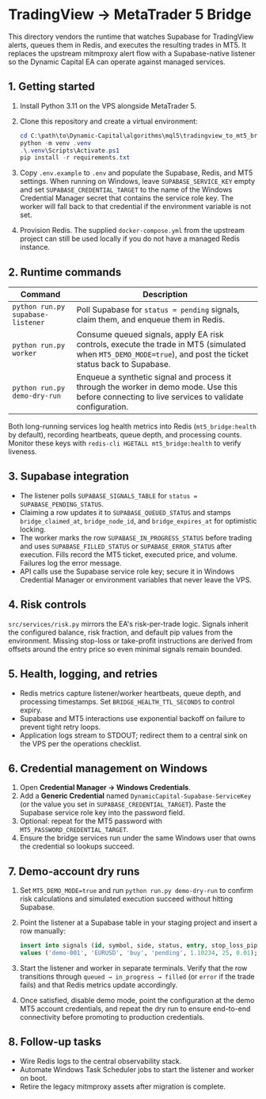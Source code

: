 # TradingView → MetaTrader 5 Bridge

This directory vendors the runtime that watches Supabase for TradingView alerts,
queues them in Redis, and executes the resulting trades in MT5. It replaces the
upstream mitmproxy alert flow with a Supabase-native listener so the Dynamic
Capital EA can operate against managed services.

## 1. Getting started

1. Install Python 3.11 on the VPS alongside MetaTrader 5.
2. Clone this repository and create a virtual environment:

   ```powershell
   cd C:\path\to\Dynamic-Capital\algorithms\mql5\tradingview_to_mt5_bridge
   python -m venv .venv
   .\.venv\Scripts\Activate.ps1
   pip install -r requirements.txt
   ```

3. Copy `.env.example` to `.env` and populate the Supabase, Redis, and MT5
   settings. When running on Windows, leave `SUPABASE_SERVICE_KEY` empty and set
   `SUPABASE_CREDENTIAL_TARGET` to the name of the Windows Credential Manager
   secret that contains the service role key. The worker will fall back to that
   credential if the environment variable is not set.

4. Provision Redis. The supplied `docker-compose.yml` from the upstream project
   can still be used locally if you do not have a managed Redis instance.

## 2. Runtime commands

| Command | Description |
| --- | --- |
| `python run.py supabase-listener` | Poll Supabase for `status = pending` signals, claim them, and enqueue them in Redis. |
| `python run.py worker` | Consume queued signals, apply EA risk controls, execute the trade in MT5 (simulated when `MT5_DEMO_MODE=true`), and post the ticket status back to Supabase. |
| `python run.py demo-dry-run` | Enqueue a synthetic signal and process it through the worker in demo mode. Use this before connecting to live services to validate configuration. |

Both long-running services log health metrics into Redis (`mt5_bridge:health` by
default), recording heartbeats, queue depth, and processing counts. Monitor these
keys with `redis-cli HGETALL mt5_bridge:health` to verify liveness.

## 3. Supabase integration

- The listener polls `SUPABASE_SIGNALS_TABLE` for `status = SUPABASE_PENDING_STATUS`.
- Claiming a row updates it to `SUPABASE_QUEUED_STATUS` and stamps
  `bridge_claimed_at`, `bridge_node_id`, and `bridge_expires_at` for optimistic
  locking.
- The worker marks the row `SUPABASE_IN_PROGRESS_STATUS` before trading and uses
  `SUPABASE_FILLED_STATUS` or `SUPABASE_ERROR_STATUS` after execution. Fills record
  the MT5 ticket, executed price, and volume. Failures log the error message.
- API calls use the Supabase service role key; secure it in Windows Credential
  Manager or environment variables that never leave the VPS.

## 4. Risk controls

`src/services/risk.py` mirrors the EA's risk-per-trade logic. Signals inherit the
configured balance, risk fraction, and default pip values from the environment.
Missing stop-loss or take-profit instructions are derived from offsets around the
entry price so even minimal signals remain bounded.

## 5. Health, logging, and retries

- Redis metrics capture listener/worker heartbeats, queue depth, and processing
  timestamps. Set `BRIDGE_HEALTH_TTL_SECONDS` to control expiry.
- Supabase and MT5 interactions use exponential backoff on failure to prevent
  tight retry loops.
- Application logs stream to STDOUT; redirect them to a central sink on the VPS
  per the operations checklist.

## 6. Credential management on Windows

1. Open **Credential Manager → Windows Credentials**.
2. Add a **Generic Credential** named `DynamicCapital-Supabase-ServiceKey` (or
   the value you set in `SUPABASE_CREDENTIAL_TARGET`). Paste the Supabase service
   role key into the password field.
3. Optional: repeat for the MT5 password with `MT5_PASSWORD_CREDENTIAL_TARGET`.
4. Ensure the bridge services run under the same Windows user that owns the
   credential so lookups succeed.

## 7. Demo-account dry runs

1. Set `MT5_DEMO_MODE=true` and run `python run.py demo-dry-run` to confirm risk
   calculations and simulated execution succeed without hitting Supabase.
2. Point the listener at a Supabase table in your staging project and insert a
   row manually:

   ```sql
   insert into signals (id, symbol, side, status, entry, stop_loss_pips, risk_fraction)
   values ('demo-001', 'EURUSD', 'buy', 'pending', 1.10234, 25, 0.01);
   ```

3. Start the listener and worker in separate terminals. Verify that the row
   transitions through `queued → in_progress → filled` (or `error` if the trade
   fails) and that Redis metrics update accordingly.
4. Once satisfied, disable demo mode, point the configuration at the demo MT5
   account credentials, and repeat the dry run to ensure end-to-end connectivity
   before promoting to production credentials.

## 8. Follow-up tasks

- Wire Redis logs to the central observability stack.
- Automate Windows Task Scheduler jobs to start the listener and worker on boot.
- Retire the legacy mitmproxy assets after migration is complete.
